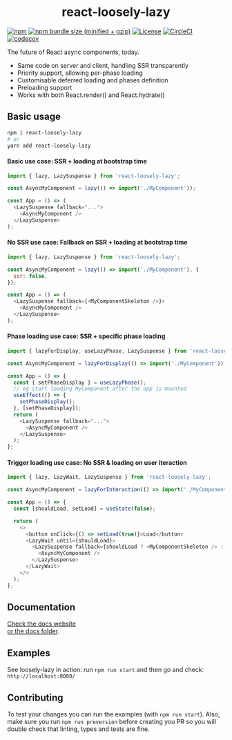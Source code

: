 <h1 align="center">react-loosely-lazy</h1>

[![npm](https://img.shields.io/npm/v/react-loosely-lazy.svg)](https://www.npmjs.com/package/react-loosely-lazy)
[![npm bundle size (minified + gzip)](https://img.shields.io/bundlephobia/minzip/react-loosely-lazy.svg)](https://bundlephobia.com/result?p=react-loosely-lazy)
[![License](https://img.shields.io/:license-MIT-blue.svg)](./LICENSE)
[![CircleCI](https://circleci.com/gh/atlassian/react-loosely-lazy.svg?style=shield&circle-token=xxx)](https://circleci.com/gh/atlassian/react-loosely-lazy)
[![codecov](https://codecov.io/gh/atlassian/react-loosely-lazy/branch/master/graph/badge.svg)](https://codecov.io/gh/atlassian/react-loosely-lazy)

The future of React async components, today.

- Same code on server and client, handling SSR transparently
- Priority support, allowing per-phase loading
- Customisable deferred loading and phases definition
- Preloading support
- Works with both React.render() and React.hydrate()

## Basic usage

```sh
npm i react-loosely-lazy
# or
yarn add react-loosely-lazy
```

#### Basic use case: SSR + loading at bootstrap time

```js
import { lazy, LazySuspense } from 'react-loosely-lazy';

const AsyncMyComponent = lazy(() => import('./MyComponent'));

const App = () => (
  <LazySuspense fallback="...">
    <AsyncMyComponent />
  </LazySuspense>
);
```

#### No SSR use case: Fallback on SSR + loading at bootstrap time

```js
import { lazy, LazySuspense } from 'react-loosely-lazy';

const AsyncMyComponent = lazy(() => import('./MyComponent'), {
  ssr: false,
});

const App = () => (
  <LazySuspense fallback={<MyComponentSkeleton />}>
    <AsyncMyComponent />
  </LazySuspense>
);
```

#### Phase loading use case: SSR + specific phase loading

```js
import { lazyForDisplay, useLazyPhase, LazySuspense } from 'react-loosely-lazy';

const AsyncMyComponent = lazyForDisplay(() => import('./MyComponent'));

const App = () => {
  const { setPhaseDisplay } = useLazyPhase();
  // eg start loading MyComponent after the app is mounted
  useEffect(() => {
    setPhaseDisplay();
  }, [setPhaseDisplay]);
  return (
    <LazySuspense fallback="...">
      <AsyncMyComponent />
    </LazySuspense>
  );
};
```

#### Trigger loading use case: No SSR & loading on user iteraction

```js
import { lazy, LazyWait, LazySuspense } from 'react-loosely-lazy';

const AsyncMyComponent = lazyForInteraction(() => import('./MyComponent'));

const App = () => {
  const [shouldLoad, setLoad] = useState(false);

  return (
    <>
      <button onClick={() => setLoad(true)}>Load</button>
      <LazyWait until={shouldLoad}>
        <LazySuspense fallback={shouldLoad ? <MyComponentSkeleton /> : null}>
          <AsyncMyComponent />
        </LazySuspense>
      </LazyWait>
    </>
  );
};
```

## Documentation

[Check the docs website](https://atlassian.github.io/react-loosely-lazy/)  
[or the docs folder](docs/README.md).

## Examples

See loosely-lazy in action: run `npm run start` and then go and check: `http://localhost:8080/`

## Contributing

To test your changes you can run the examples (with `npm run start`).
Also, make sure you run `npm run preversion` before creating you PR so you will double check that linting, types and tests are fine.
